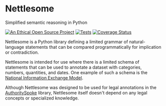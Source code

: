 # Nettlesome

Simplified semantic reasoning in Python

[![An Ethical Open Source Project](https://img.shields.io/badge/open-ethical-%234baaaa)](https://ethicalsource.dev/licenses/) [![Tests](https://github.com/mscarey/nettlesome/actions/workflows/python-package.yml/badge.svg)](https://github.com/mscarey/nettlesome/actions) [![Coverage Status](https://coveralls.io/repos/github/mscarey/nettlesome/badge.svg?branch=master)](https://coveralls.io/github/mscarey/nettlesome?branch=master)

Nettlesome is a Python
library defining a limited grammar of natural-language statements
that can be compared programmatically for implication or contradiction.

Nettlesome is intended for use where there is a limited schema of statements
that can be used to annotate a dataset with categories, numbers, quantities,
and dates. One example of such a schema is
the [National Information Exchange Model](https://github.com/NIEM/NIEM-Releases/tree/niem-5.0).

Although Nettlesome was designed to be used for legal annotations in
the [AuthoritySpoke](https://github.com/mscarey/AuthoritySpoke) library,
Nettlesome itself doesn't depend on any legal concepts or specialized knowledge.
